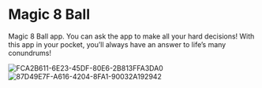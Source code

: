 # Magic 8 Ball

Magic 8 Ball app. You can ask the app to make all your hard decisions! With this app in your pocket, you’ll always have an answer to life’s many conundrums!

![FCA2B611-6E23-45DF-80E6-2B813FFA3DA0](https://user-images.githubusercontent.com/75540250/169518546-4696a06b-b495-43f9-8bb1-4613df83c814.jpeg)
![87D49E7F-A616-4204-8FA1-90032A192942](https://user-images.githubusercontent.com/75540250/169518576-dec35a99-73cc-4ddd-9b8e-a273f370d1ab.jpeg)
